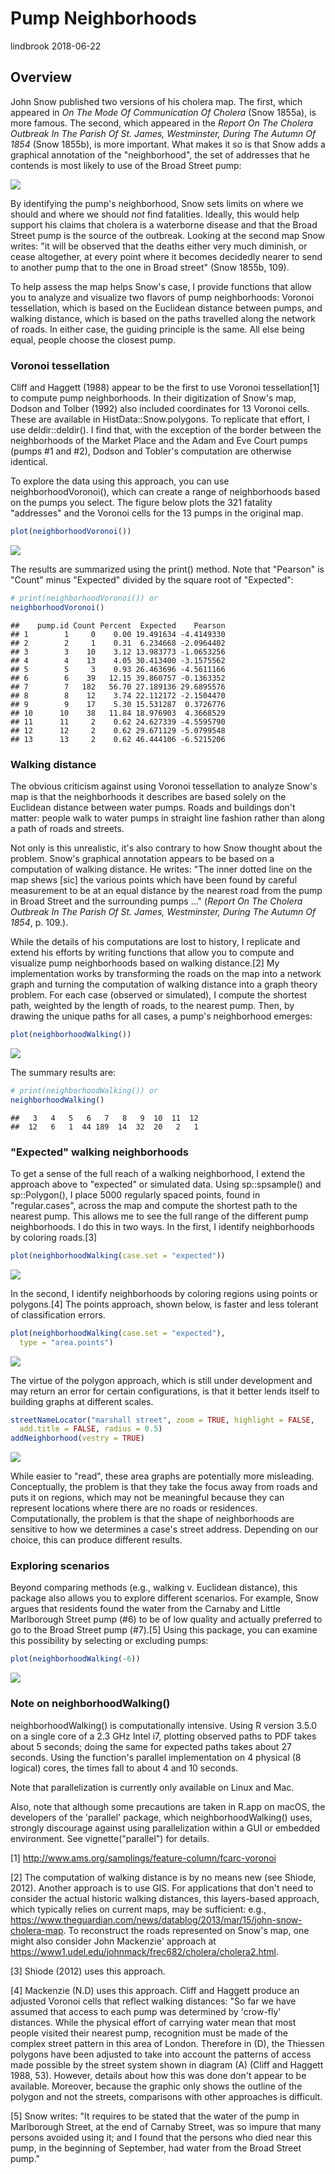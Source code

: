 Pump Neighborhoods
================
lindbrook
2018-06-22

Overview
--------

John Snow published two versions of his cholera map. The first, which appeared in *On The Mode Of Communication Of Cholera* (Snow 1855a), is more famous. The second, which appeared in the *Report On The Cholera Outbreak In The Parish Of St. James, Westminster, During The Autumn Of 1854* (Snow 1855b), is more important. What makes it so is that Snow adds a graphical annotation of the "neighborhood", the set of addresses that he contends is most likely to use of the Broad Street pump:

![](fig12-6.png)

By identifying the pump's neighborhood, Snow sets limits on where we should and where we should *not* find fatalities. Ideally, this would help support his claims that cholera is a waterborne disease and that the Broad Street pump is the source of the outbreak. Looking at the second map Snow writes: "it will be observed that the deaths either very much diminish, or cease altogether, at every point where it becomes decidedly nearer to send to another pump that to the one in Broad street" (Snow 1855b, 109).

To help assess the map helps Snow's case, I provide functions that allow you to analyze and visualize two flavors of pump neighborhoods: Voronoi tessellation, which is based on the Euclidean distance between pumps, and walking distance, which is based on the paths travelled along the network of roads. In either case, the guiding principle is the same. All else being equal, people choose the closest pump.

### Voronoi tessellation

Cliff and Haggett (1988) appear to be the first to use Voronoi tessellation[1] to compute pump neighborhoods. In their digitization of Snow's map, Dodson and Tolber (1992) also included coordinates for 13 Voronoi cells. These are available in HistData::Snow.polygons. To replicate that effort, I use deldir::deldir(). I find that, with the exception of the border between the neighborhoods of the Market Place and the Adam and Eve Court pumps (pumps \#1 and \#2), Dodson and Tobler's computation are otherwise identical.

To explore the data using this approach, you can use neighborhoodVoronoi(), which can create a range of neighborhoods based on the pumps you select. The figure below plots the 321 fatality "addresses" and the Voronoi cells for the 13 pumps in the original map.

``` r
plot(neighborhoodVoronoi())
```

<img src="pump.neighborhoods_files/figure-markdown_github/unnamed-chunk-2-1.png" style="display: block; margin: auto;" />

The results are summarized using the print() method. Note that "Pearson" is "Count" minus "Expected" divided by the square root of "Expected":

``` r
# print(neighborhoodVoronoi()) or
neighborhoodVoronoi()
```

    ##    pump.id Count Percent  Expected    Pearson
    ## 1        1     0    0.00 19.491634 -4.4149330
    ## 2        2     1    0.31  6.234668 -2.0964402
    ## 3        3    10    3.12 13.983773 -1.0653256
    ## 4        4    13    4.05 30.413400 -3.1575562
    ## 5        5     3    0.93 26.463696 -4.5611166
    ## 6        6    39   12.15 39.860757 -0.1363352
    ## 7        7   182   56.70 27.189136 29.6895576
    ## 8        8    12    3.74 22.112172 -2.1504470
    ## 9        9    17    5.30 15.531287  0.3726776
    ## 10      10    38   11.84 18.976903  4.3668529
    ## 11      11     2    0.62 24.627339 -4.5595790
    ## 12      12     2    0.62 29.671129 -5.0799548
    ## 13      13     2    0.62 46.444106 -6.5215206

### Walking distance

The obvious criticism against using Voronoi tessellation to analyze Snow's map is that the neighborhoods it describes are based solely on the Euclidean distance between water pumps. Roads and buildings don't matter: people walk to water pumps in straight line fashion rather than along a path of roads and streets.

Not only is this unrealistic, it's also contrary to how Snow thought about the problem. Snow's graphical annotation appears to be based on a computation of walking distance. He writes: "The inner dotted line on the map shews \[sic\] the various points which have been found by careful measurement to be at an equal distance by the nearest road from the pump in Broad Street and the surrounding pumps ..." (*Report On The Cholera Outbreak In The Parish Of St. James, Westminster, During The Autumn Of 1854*, p. 109.).

While the details of his computations are lost to history, I replicate and extend his efforts by writing functions that allow you to compute and visualize pump neighborhoods based on walking distance.[2] My implementation works by transforming the roads on the map into a network graph and turning the computation of walking distance into a graph theory problem. For each case (observed or simulated), I compute the shortest path, weighted by the length of roads, to the nearest pump. Then, by drawing the unique paths for all cases, a pump's neighborhood emerges:

``` r
plot(neighborhoodWalking())
```

<img src="pump.neighborhoods_files/figure-markdown_github/unnamed-chunk-4-1.png" style="display: block; margin: auto;" />

The summary results are:

``` r
# print(neighborhoodWalking()) or
neighborhoodWalking()
```

    ##   3   4   5   6   7   8   9  10  11  12 
    ##  12   6   1  44 189  14  32  20   2   1

### "Expected" walking neighborhoods

To get a sense of the full reach of a walking neighborhood, I extend the approach above to "expected" or simulated data. Using sp::spsample() and sp::Polygon(), I place 5000 regularly spaced points, found in "regular.cases", across the map and compute the shortest path to the nearest pump. This allows me to see the full range of the different pump neighborhoods. I do this in two ways. In the first, I identify neighborhoods by coloring roads.[3]

``` r
plot(neighborhoodWalking(case.set = "expected"))
```

<img src="pump.neighborhoods_files/figure-markdown_github/unnamed-chunk-6-1.png" style="display: block; margin: auto;" />

In the second, I identify neighborhoods by coloring regions using points or polygons.[4] The points approach, shown below, is faster and less tolerant of classification errors.

``` r
plot(neighborhoodWalking(case.set = "expected"),
  type = "area.points")
```

<img src="pump.neighborhoods_files/figure-markdown_github/unnamed-chunk-7-1.png" style="display: block; margin: auto;" />

The virtue of the polygon approach, which is still under development and may return an error for certain configurations, is that it better lends itself to building graphs at different scales.

``` r
streetNameLocator("marshall street", zoom = TRUE, highlight = FALSE,
  add.title = FALSE, radius = 0.5)
addNeighborhood(vestry = TRUE)
```

<img src="pump.neighborhoods_files/figure-markdown_github/unnamed-chunk-8-1.png" style="display: block; margin: auto;" />

While easier to "read", these area graphs are potentially more misleading. Conceptually, the problem is that they take the focus away from roads and puts it on regions, which may not be meaningful because they can represent locations where there are no roads or residences. Computationally, the problem is that the shape of neighborhoods are sensitive to how we determines a case's street address. Depending on our choice, this can produce different results.

### Exploring scenarios

Beyond comparing methods (e.g., walking v. Euclidean distance), this package also allows you to explore different scenarios. For example, Snow argues that residents found the water from the Carnaby and Little Marlborough Street pump (\#6) to be of low quality and actually preferred to go to the Broad Street pump (\#7).[5] Using this package, you can examine this possibility by selecting or excluding pumps:

``` r
plot(neighborhoodWalking(-6))
```

<img src="pump.neighborhoods_files/figure-markdown_github/unnamed-chunk-9-1.png" style="display: block; margin: auto;" />

### Note on neighborhoodWalking()

neighborhoodWalking() is computationally intensive. Using R version 3.5.0 on a single core of a 2.3 GHz Intel i7, plotting observed paths to PDF takes about 5 seconds; doing the same for expected paths takes about 27 seconds. Using the function's parallel implementation on 4 physical (8 logical) cores, the times fall to about 4 and 10 seconds.

Note that parallelization is currently only available on Linux and Mac.

Also, note that although some precautions are taken in R.app on macOS, the developers of the 'parallel' package, which neighborhoodWalking() uses, strongly discourage against using parallelization within a GUI or embedded environment. See vignette("parallel") for details.

[1] <http://www.ams.org/samplings/feature-column/fcarc-voronoi>

[2] The computation of walking distance is by no means new (see Shiode, 2012). Another approach is to use GIS. For applications that don't need to consider the actual historic walking distances, this layers-based approach, which typically relies on current maps, may be sufficient: e.g., <https://www.theguardian.com/news/datablog/2013/mar/15/john-snow-cholera-map>. To reconstruct the roads represented on Snow's map, one might also consider John Mackenzie' approach at <https://www1.udel.edu/johnmack/frec682/cholera/cholera2.html>.

[3] Shiode (2012) uses this approach.

[4] Mackenzie (N.D) uses this approach. Cliff and Haggett produce an adjusted Voronoi cells that reflect walking distances: "So far we have assumed that access to each pump was determined by 'crow-fly' distances. While the physical effort of carrying water mean that most people visited their nearest pump, recognition must be made of the complex street pattern in this area of London. Therefore in (D), the Thiessen polygons have been adjusted to take into account the patterns of access made possible by the street system shown in diagram (A) (Cliff and Haggett 1988, 53). However, details about how this was done don't appear to be available. Moreover, because the graphic only shows the outline of the polygon and not the streets, comparisons with other approaches is difficult.

[5] Snow writes: "It requires to be stated that the water of the pump in Marlborough Street, at the end of Carnaby Street, was so impure that many persons avoided using it; and I found that the persons who died near this pump, in the beginning of September, had water from the Broad Street pump."

